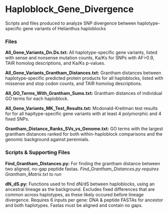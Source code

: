 # Haploblock_Gene_Divergence
Scripts and files produced to analyze SNP divergence between haplotype-specific gene variants of Helianthus haploblocks


### Files

**All_Gene_Variants_Dn.Ds.txt:** All haplotype-specific gene variants, listed with sense and nonsense mutation counts, Ka/Ks for SNPs with AF>0.9, TAIR homolog descriptions, and Ka/Ks p-values.

**All_Gene_Variants_Grantham_Distances.txt:** Grantham distances between haplotype-specific predicted protein products for all haploblocks, listed with missense and stop codon counts, and TAIR homolog descriptions.

**All_GO_Terms_With_Grantham_Sums.txt:** Grantham distances of individual GO terms for each haploblock.

**All_Gene_Variants_MK_Test_Results.txt:** Mcdonald-Kreitman test results for for all hapltype-specific gene variants with at least 4 polymorphic and 4 fixed SNPs.

**Grantham_Distance_Ranks_SVs_vs_Genome.txt:** GO terms with the largest grantham distances ranked for both within-haploblock comparisons and the genomic background against perennials.


### Scripts & Supporting Files

**Find_Grantham_Distances.py:** For finding the grantham distance between two aligned, no-gap peptide fastas.
*Find_Grantham_Distances.py requires Grantham_Matrix.txt to run*

**dN_dS.py:** Functions used to find dN/dS between haploblocks, using an ancestral lineage as the background. Excludes fixed differences that are common across haplotypes, as these likely occured before lineage divergence. Requires 6 inputs per gene: DNA & peptide FASTAs for ancestor and both haplotypes. Fastas must be aligned and contain no gaps.

